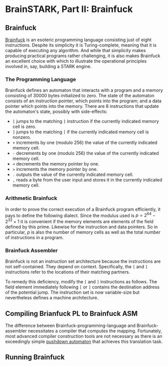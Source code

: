 # BrainSTARK, Part II: Brainfuck

## Brainfuck

[Brainfuck](https://en.wikipedia.org/wiki/Brainfuck) is an esoteric programming language consisting just of eight instructions. Despite its simplicity it is Turing-complete, meaning that it is capable of executing any algorithm. And while that simplicity makes producing practical programs rather challenging, it is also makes Brainfuck an excellent choice with which to illustrate the operational principles involved in, say, building a STARK engine.

### The Programming Language

Brainfuck defines an automaton that interacts with a program and a memory consisting of 30000 bytes initialized to zero. The state of the automaton consists of an instruction pointer, which points into the program; and a data pointer which points into the memory. There are 8 instructions that update the automaton's state, possibly with side-effects:
 - `[` jumps to the matching `]` instruction if the currently indicated memory cell is zero.
 - `]` jumps to the matching `[` if the currently indicated memory cell is nonzero.
 - `+` increments by one (modulo 256) the value of the currently indicated memory cell.
 - `-` decrements by one (modulo 256) the value of the currently indicated memory cell.
 - `<` decrements the memory pointer by one.
 - `>` increments the memory pointer by one.
 - `.` outputs the value of the currently indicated memory cell.
 - `,` reads a byte from the user input and stores it in the currently indicated memory cell.

### Arithmetic Brainfuck

In order to prove the correct execution of a Brainfuck program efficiently, it pays to define the following dialect. Since the modulus used is $p = 2^{64} - 2^{32} + 1$ it is convenient if the memory elements are elements of the field defined by this prime. Likewise for the instruction and data pointers. So in particular, $p$ is also the number of memory cells as well as the total number of instructions in a program.

### Brainfuck Assembler

Brainfuck is not an instruction set architecture because the instructions are not self-contained. They depend on context. Specifically, the `[` and `]` instructions refer to the locations of their matching partners.

To remedy this deficiency, modify the `[` and `]` instructions as follows. The field element immediately following `[` or `]` contains the destination address of the potential jump. The instruction set is now variable-size but nevertheless defines a machine architecture.

## Compiling Brianfuck PL to Brainfuck ASM

The difference between Brainfuck-programming-language and Brainfuck-assembler necessitates a compiler that computes the mapping. Fortunately, most advanced compiler construction tools are not necessary as there is an exceedingly simple [pushdown automaton](https://en.wikipedia.org/wiki/Pushdown_automaton) that achieves this translation task.

## Running Brainfuck
